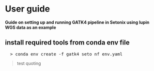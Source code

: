 # User guide
**Guide on setting up and running GATK4 pipeline in Setonix using lupin WGS data as an example**

## install required tools from conda env file
<pre >
  > conda env create -f gatk4_seto_nf_env.yaml
</pre>

> test quoting
